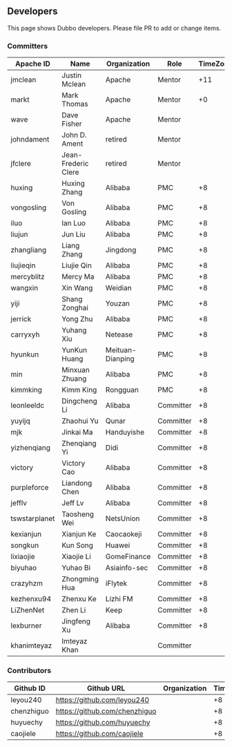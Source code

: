 ## Developers

This page shows Dubbo developers. Please file PR to add or change items.

### Committers

| Apache ID       | Name                | Organization     | Role      | TimeZone |
| --------------- | ------------------- | ------------     | --------- | -------- |
| jmclean         | Justin Mclean       | Apache           | Mentor    | +11      |
| markt           | Mark Thomas         | Apache           | Mentor    | +0       |
| wave            | Dave Fisher         | Apache           | Mentor    |          |
| johndament      | John D. Ament       | retired          | Mentor    |          |
| jfclere         | Jean-Frederic Clere | retired          | Mentor    |          |
| huxing          | Huxing Zhang        | Alibaba          | PMC      | +8       |
| vongosling      | Von Gosling         | Alibaba          | PMC      | +8       |
| iluo            | Ian Luo             | Alibaba          | PMC      | +8       |
| liujun          | Jun Liu             | Alibaba          | PMC      | +8       |
| zhangliang      | Liang Zhang         | Jingdong         | PMC      | +8       |
| liujieqin       | Liujie Qin          | Alibaba          | PMC      | +8       |
| mercyblitz      | Mercy Ma            | Alibaba          | PMC      | +8       |
| wangxin         | Xin Wang            | Weidian          | PMC      | +8       |
| yiji            | Shang Zonghai       | Youzan           | PMC      | +8       |
| jerrick         | Yong Zhu            | Alibaba          | PMC      | +8       |
| carryxyh        | Yuhang Xiu          | Netease          | PMC      | +8       |
| hyunkun         | YunKun Huang        | Meituan-Dianping | PMC      | +8       |
| min             | Minxuan Zhuang      | Alibaba          | PMC      | +8       |
| kimmking        | Kimm King           | Rongguan         | PMC      | +8       |
| leonleeldc      | Dingcheng Li        | Alibaba          | Committer | +8       |
| yuyijq          | Zhaohui Yu          | Qunar            | Committer | +8       |
| mjk             | Jinkai Ma           | Handuyishe       | Committer | +8       |
| yizhenqiang     | Zhenqiang Yi        | Didi             | Committer | +8       |
| victory         | Victory Cao         | Alibaba          | Committer | +8       |
| purpleforce     | Liandong Chen       | Alibaba          | Committer | +8       |
| jefflv          | Jeff Lv             | Alibaba          | Committer | +8       |
| tswstarplanet   | Taosheng Wei        | NetsUnion        | Committer | +8       |
| kexianjun       | Xianjun Ke          | Caocaokeji       | Committer | +8       |
| songkun         | Kun Song            | Huawei           | Committer | +8       |
| lixiaojie       | Xiaojie Li          | GomeFinance      | Committer | +8       |
| biyuhao         | Yuhao Bi            | Asiainfo-sec     | Committer | +8       |
| crazyhzm        | Zhongming Hua       | iFlytek          | Committer | +8       |
| kezhenxu94      | Zhenxu Ke           | Lizhi FM         | Committer | +8       |
| LiZhenNet       | Zhen Li             | Keep             | Committer | +8       |
| lexburner       | Jingfeng Xu         | Alibaba          | Committer | +8       |
| khanimteyaz     | Imteyaz Khan        |                  | Committer |          |

### Contributors

| Github ID  | Github URL                      | Organization | TimeZone |
| ---------- | ------------------------------- | ------------ | -------- |
| leyou240   | <https://github.com/leyou240>   |              | +8       |
| chenzhiguo | <https://github.com/chenzhiguo> |              | +8       |
| huyuechy   | <https://github.com/huyuechy>   |              | +8       |
| caojiele   | <https://github.com/caojiele>   |              | +8       |
